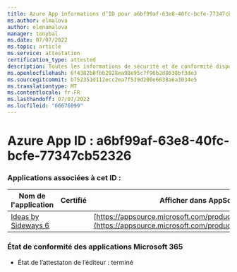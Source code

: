 ```yaml
---
title: Azure App informations d’ID pour a6bf99af-63e8-40fc-bcfe-77347cb52326
ms.author: elmalova
author: elenamalova
manager: tonybal
ms.date: 07/07/2022
ms.topic: article
ms.service: attestation
certification_type: attested
description: Toutes les informations de sécurité et de conformité disponibles pour a6bf99af-63e8-40fc-bcfe-77347cb52326.
ms.openlocfilehash: 6f4382b8fbb2928ea98e95c7f96b2d8638bf3de3
ms.sourcegitcommit: b752351d112ecc2ea7f539d200e6638a6a3034e5
ms.translationtype: MT
ms.contentlocale: fr-FR
ms.lasthandoff: 07/07/2022
ms.locfileid: "66676099"
---
```

# <a name="azure-app-id-a6bf99af-63e8-40fc-bcfe-77347cb52326"></a>Azure App ID : a6bf99af-63e8-40fc-bcfe-77347cb52326


### <a name="apps-associated-with-this-id"></a>Applications associées à cet ID :
| **Nom de l'application** | **Certifié** | **Afficher dans AppSource** |
|--------------|---------------|-----------------------|
| [Ideas by Sideways 6](../forward/WA200002782.md) |  | [https://appsource.microsoft.com/product/office/WA200002782](https://appsource.microsoft.com/product/office/WA200002782) |

### <a name="microsoft-365-app-compliance-status"></a>État de conformité des applications Microsoft 365
- État de l’attestaton de l’éditeur : terminé
